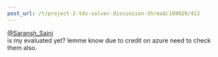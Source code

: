 ```yaml
---
post_url: /t/project-2-tds-solver-discussion-thread/169029/412
---
```

[@Saransh\_Saini](/u/saransh_saini)  
is my evaluated yet? lemme know due to credit on azure need to check them also.